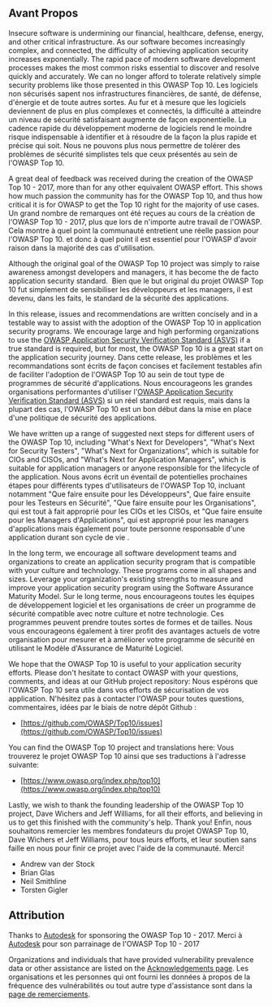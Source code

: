 ## Avant Propos

Insecure software is undermining our financial, healthcare, defense, energy, and other critical infrastructure. As our software becomes increasingly complex, and connected, the difficulty of achieving application security increases exponentially. The rapid pace of modern software development processes makes the most common risks essential to discover and resolve quickly and accurately. We can no longer afford to tolerate relatively simple security problems like those presented in this OWASP Top 10.
Les logiciels non sécurisés sapent nos infrastructures financières, de santé, de défense, d'énergie et de toute autres sortes. Au fur et à mesure que les logiciels deviennent de plus en plus complexes et connectés, la difficulté à atteindre un niveau de sécurité satisfaisant augmente de façon exponentielle. La cadence rapide du développement moderne de logiciels rend le moindre risque indispensable à identifier et à résoudre de la façon la plus rapide et précise qui soit. Nous ne pouvons plus nous permettre de tolérer des problèmes de sécurité simplistes tels que ceux présentés au sein de l'OWASP Top 10.

A great deal of feedback was received during the creation of the OWASP Top 10 - 2017, more than for any other equivalent OWASP effort. This shows how much passion the community has for the OWASP Top 10, and thus how critical it is for OWASP to get the Top 10 right for the majority of use cases.
Un grand nombre de remarques ont été reçues au cours de la création de l'OWASP Top 10 - 2017, plus que lors de n'importe autre travail de l'OWASP. Cela montre à quel point la communauté entretient une réelle passion pour l'OWASP Top 10. et donc à quel point il est essentiel pour l'OWASP d'avoir raison dans la majorité des cas d'utilisation.

Although the original goal of the OWASP Top 10 project was simply to raise awareness amongst developers and managers, it has become the de facto application security standard. 
Bien que le but original du projet OWASP Top 10 fut simplement de sensibiliser les développeurs et les managers, il est devenu, dans les faits, le standard de la sécurité des applications.

In this release, issues and recommendations are written concisely and in a testable way to assist with the adoption of the OWASP Top 10 in application security programs. We encourage large and high performing organizations to use the [OWASP Application Security Verification Standard (ASVS)](https://www.owasp.org/index.php/ASVS) if a true standard is required, but for most, the OWASP Top 10 is a great start on the application security journey.
Dans cette release, les problèmes et les recommandations sont écrits de façon concises et facilement testables afin de faciliter l'adoption de l'OWASP Top 10 au sein de tout type de programmes de sécurité d'applications. Nous encourageons les grandes organisations performantes d'utiliser l'[OWASP Application Security Verification Standard (ASVS)](https://www.owasp.org/index.php/ASVS) si un réel standard est requis, mais dans la plupart des cas, l'OWASP Top 10 est un bon début dans la mise en place d'une politique de sécurité des applications.

We have written up a range of suggested next steps for different users of the OWASP Top 10, including "What's Next for Developers", "What's Next for Security Testers", "What's Next for Organizations“, which is suitable for CIOs and CISOs, and "What's Next for Application Managers", which is suitable for application managers or anyone responsible for the lifecycle of the application.
Nous avons écrit un éventail de potentielles prochaines étapes pour différents types d'utilisateurs de l'OWASP Top 10, incluant notamment "Que faire ensuite pour les Développeurs", Que faire ensuite pour les Testeurs en Sécurité", "Que faire ensuite pour les Organisations", qui est tout à fait approprié pour les CIOs et les CISOs, et "Que faire ensuite pour les Managers d'Applications", qui est approprié pour les managers d'applications mais également pour toute personne responsable d'une application durant son cycle de vie .

In the long term, we encourage all software development teams and organizations to create an application security program that is compatible with your culture and technology. These programs come in all shapes and sizes. Leverage your organization's existing strengths to measure and improve your application security program using the Software Assurance Maturity Model.
Sur le long terme, nous encourageons toutes les équipes de développement logiciel et les organisations de créer un programme de sécurité compatible avec notre culture et notre technologie. Ces programmes peuvent prendre toutes sortes de formes et de tailles. Nous vous encourageons également à tirer profit des avantages actuels de votre organisation pour mesurer et à améliorer votre programme de sécurité en utilisant le Modèle d'Assurance de Maturité Logiciel.

We hope that the OWASP Top 10 is useful to your application security efforts. Please don't hesitate to contact OWASP with your questions, comments, and ideas at our GitHub project repository:
Nous espérons que l'OWASP Top 10 sera utile dans vos efforts de sécurisation de vos application. N'hésitez pas à contacter l'OWASP pour toutes questions, commentaires, idées par le biais de notre dépôt Github :

* [https://github.com/OWASP/Top10/issues](https://github.com/OWASP/Top10/issues)

You can find the OWASP Top 10 project and translations here:
Vous trouverez le projet OWASP Top 10 ainsi que ses traductions à l'adresse suivante:

* [https://www.owasp.org/index.php/top10](https://www.owasp.org/index.php/top10)

Lastly, we wish to thank the founding leadership of the OWASP Top 10 project, Dave Wichers and Jeff Williams, for all their efforts, and believing in us to get this finished with the community's help. Thank you!
Enfin, nous souhaitons remercier les membres fondateurs du projet OWASP Top 10, Dave Wichers et Jeff Williams, pour tous leurs efforts, et leur soutien sans faille en nous pour finir ce projet avec l'aide de la communauté. Merci!

* Andrew van der Stock
* Brian Glas
* Neil Smithline
* Torsten Gigler

## Attribution
Thanks to [Autodesk](https://www.autodesk.com) for sponsoring the OWASP Top 10 - 2017.
Merci à [Autodesk](https://www.autodesk.com) pour son parrainage de l'OWASP Top 10 - 2017

Organizations and individuals that have provided vulnerability prevalence data or other assistance are listed on the [Acknowledgements page](0xd1-data-contributors.md).
Les organisations et les personnes qui ont fourni les données à propos de la fréquence des vulnérabilités ou tout autre type d'assistance sont dans la [page de remerciements](0xd1-data-contributors.md).
